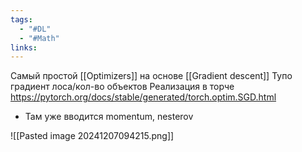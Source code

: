 ```yaml
---
tags:
  - "#DL"
  - "#Math"
links:
---
```

Самый простой [[Optimizers]] на основе [[Gradient descent]]
Тупо градиент лоса/кол-во объектов
Реализация в торче https://pytorch.org/docs/stable/generated/torch.optim.SGD.html
- Там уже вводится momentum, nesterov

![[Pasted image 20241207094215.png]]